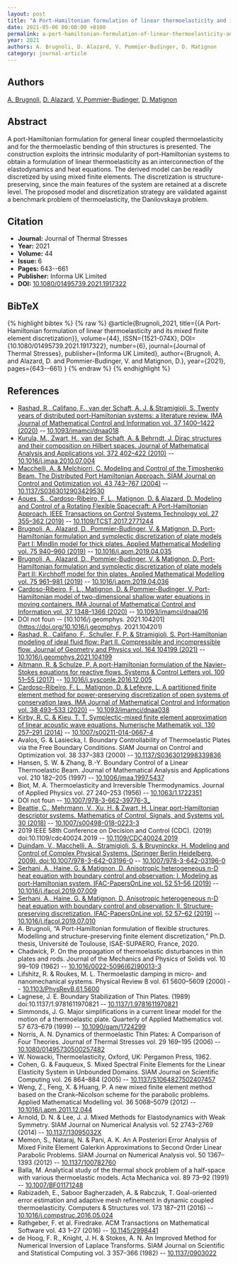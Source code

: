 ```yaml
---
layout: post
title: "A Port-Hamiltonian formulation of linear thermoelasticity and its mixed finite element discretization"
date: 2021-05-06 00:00:00 +0100
permalink: a-port-hamiltonian-formulation-of-linear-thermoelasticity-and-its-mixed-finite-element-discretization
year: 2021
authors: A. Brugnoli, D. Alazard, V. Pommier-Budinger, D. Matignon
category: journal-article
---
```

 
## Authors
[A. Brugnoli](authors/andrea-brugnoli), [D. Alazard](authors/daniel-alazard), [V. Pommier-Budinger](authors/valerie-pommier-budinger), [D. Matignon](authors/denis-matignon)
 
## Abstract
 A port-Hamiltonian formulation for general linear coupled thermoelasticity and for the thermoelastic bending of thin structures is presented. The construction exploits the intrinsic modularity of port-Hamiltonian systems to obtain a formulation of linear thermoelasticity as an interconnection of the elastodynamics and heat equations. The derived model can be readily discretized by using mixed finite elements. The discretization is structure-preserving, since the main features of the system are retained at a discrete level. The proposed model and discretization strategy are validated against a benchmark problem of thermoelasticity, the Danilovskaya problem.
 
## Citation
- **Journal:** Journal of Thermal Stresses
- **Year:** 2021
- **Volume:** 44
- **Issue:** 6
- **Pages:** 643--661
- **Publisher:** Informa UK Limited
- **DOI:** [10.1080/01495739.2021.1917322](https://doi.org/10.1080/01495739.2021.1917322)
 
## BibTeX
{% highlight bibtex %}
{% raw %}
@article{Brugnoli_2021,
  title={{A Port-Hamiltonian formulation of linear thermoelasticity and its mixed finite element discretization}},
  volume={44},
  ISSN={1521-074X},
  DOI={10.1080/01495739.2021.1917322},
  number={6},
  journal={Journal of Thermal Stresses},
  publisher={Informa UK Limited},
  author={Brugnoli, A. and Alazard, D. and Pommier-Budinger, V. and Matignon, D.},
  year={2021},
  pages={643--661}
}
{% endraw %}
{% endhighlight %}
 
## References
- [Rashad, R., Califano, F., van der Schaft, A. J. & Stramigioli, S. Twenty years of distributed port-Hamiltonian systems: a literature review. IMA Journal of Mathematical Control and Information vol. 37 1400–1422 (2020)](twenty-years-of-distributed-port-hamiltonian-systems-a-literature-review) -- [10.1093/imamci/dnaa018](https://doi.org/10.1093/imamci/dnaa018)
- [Kurula, M., Zwart, H., van der Schaft, A. & Behrndt, J. Dirac structures and their composition on Hilbert spaces. Journal of Mathematical Analysis and Applications vol. 372 402–422 (2010)](dirac-structures-and-their-composition-on-hilbert-spaces) -- [10.1016/j.jmaa.2010.07.004](https://doi.org/10.1016/j.jmaa.2010.07.004)
- [Macchelli, A. & Melchiorri, C. Modeling and Control of the Timoshenko Beam. The Distributed Port Hamiltonian Approach. SIAM Journal on Control and Optimization vol. 43 743–767 (2004)](modeling-and-control-of-the-timoshenko-beam-the-distributed-port-hamiltonian-approach) -- [10.1137/S0363012903429530](https://doi.org/10.1137/S0363012903429530)
- [Aoues, S., Cardoso-Ribeiro, F. L., Matignon, D. & Alazard, D. Modeling and Control of a Rotating Flexible Spacecraft: A Port-Hamiltonian Approach. IEEE Transactions on Control Systems Technology vol. 27 355–362 (2019)](modeling-and-control-of-a-rotating-flexible-spacecraft-a-port-hamiltonian-approach) -- [10.1109/TCST.2017.2771244](https://doi.org/10.1109/TCST.2017.2771244)
- [Brugnoli, A., Alazard, D., Pommier-Budinger, V. & Matignon, D. Port-Hamiltonian formulation and symplectic discretization of plate models Part I: Mindlin model for thick plates. Applied Mathematical Modelling vol. 75 940–960 (2019)](port-hamiltonian-formulation-and-symplectic-discretization-of-plate-models-part-i-mindlin-model-for-thick-plates) -- [10.1016/j.apm.2019.04.035](https://doi.org/10.1016/j.apm.2019.04.035)
- [Brugnoli, A., Alazard, D., Pommier-Budinger, V. & Matignon, D. Port-Hamiltonian formulation and symplectic discretization of plate models Part II: Kirchhoff model for thin plates. Applied Mathematical Modelling vol. 75 961–981 (2019)](port-hamiltonian-formulation-and-symplectic-discretization-of-plate-models-part-ii-kirchhoff-model-for-thin-plates) -- [10.1016/j.apm.2019.04.036](https://doi.org/10.1016/j.apm.2019.04.036)
- [Cardoso-Ribeiro, F. L., Matignon, D. & Pommier-Budinger, V. Port-Hamiltonian model of two-dimensional shallow water equations in moving containers. IMA Journal of Mathematical Control and Information vol. 37 1348–1366 (2020)](port-hamiltonian-model-of-two-dimensional-shallow-water-equations-in-moving-containers) -- [10.1093/imamci/dnaa016](https://doi.org/10.1093/imamci/dnaa016)
- DOI not foun -- [10.1016/j.geomphys. 2021.104201](https://doi.org/10.1016/j.geomphys. 2021.104201)
- [Rashad, R., Califano, F., Schuller, F. P. & Stramigioli, S. Port-Hamiltonian modeling of ideal fluid flow: Part II. Compressible and incompressible flow. Journal of Geometry and Physics vol. 164 104199 (2021)](port-hamiltonian-modeling-of-ideal-fluid-flow-part-ii-compressible-and-incompressible-flow) -- [10.1016/j.geomphys.2021.104199](https://doi.org/10.1016/j.geomphys.2021.104199)
- [Altmann, R. & Schulze, P. A port-Hamiltonian formulation of the Navier–Stokes equations for reactive flows. Systems &amp; Control Letters vol. 100 51–55 (2017)](a-port-hamiltonian-formulation-of-the-navier-stokes-equations-for-reactive-flows) -- [10.1016/j.sysconle.2016.12.005](https://doi.org/10.1016/j.sysconle.2016.12.005)
- [Cardoso-Ribeiro, F. L., Matignon, D. & Lefèvre, L. A partitioned finite element method for power-preserving discretization of open systems of conservation laws. IMA Journal of Mathematical Control and Information vol. 38 493–533 (2020)](a-partitioned-finite-element-method-for-power-preserving-discretization-of-open-systems-of-conservation-laws) -- [10.1093/imamci/dnaa038](https://doi.org/10.1093/imamci/dnaa038)
- [Kirby, R. C. & Kieu, T. T. Symplectic-mixed finite element approximation of linear acoustic wave equations. Numerische Mathematik vol. 130 257–291 (2014)](symplectic-mixed-finite-element-approximation-of-linear-acoustic-wave-equations) -- [10.1007/s00211-014-0667-4](https://doi.org/10.1007/s00211-014-0667-4)
- Avalos, G. & Lasiecka, I. Boundary Controllability of Thermoelastic Plates via the Free Boundary Conditions. SIAM Journal on Control and Optimization vol. 38 337–383 (2000) -- [10.1137/S0363012998339836](https://doi.org/10.1137/S0363012998339836)
- Hansen, S. W. & Zhang, B.-Y. Boundary Control of a Linear Thermoelastic Beam. Journal of Mathematical Analysis and Applications vol. 210 182–205 (1997) -- [10.1006/jmaa.1997.5437](https://doi.org/10.1006/jmaa.1997.5437)
- Biot, M. A. Thermoelasticity and Irreversible Thermodynamics. Journal of Applied Physics vol. 27 240–253 (1956) -- [10.1063/1.1722351](https://doi.org/10.1063/1.1722351)
- DOI not foun -- [10.1007/978-3-662-39776-3_](https://doi.org/10.1007/978-3-662-39776-3_)
- [Beattie, C., Mehrmann, V., Xu, H. & Zwart, H. Linear port-Hamiltonian descriptor systems. Mathematics of Control, Signals, and Systems vol. 30 (2018)](linear-port-hamiltonian-descriptor-systems) -- [10.1007/s00498-018-0223-3](https://doi.org/10.1007/s00498-018-0223-3)
- 2019 IEEE 58th Conference on Decision and Control (CDC). (2019) doi:10.1109/cdc40024.2019 -- [10.1109/CDC40024.2019](https://doi.org/10.1109/CDC40024.2019)
- [Duindam, V., Macchelli, A., Stramigioli, S. & Bruyninckx, H. Modeling and Control of Complex Physical Systems. (Springer Berlin Heidelberg, 2009). doi:10.1007/978-3-642-03196-0](modeling-and-control-of-complex-physical-systems) -- [10.1007/978-3-642-03196-0](https://doi.org/10.1007/978-3-642-03196-0)
- [Serhani, A., Haine, G. & Matignon, D. Anisotropic heterogeneous n-D heat equation with boundary control and observation: I. Modeling as port-Hamiltonian system. IFAC-PapersOnLine vol. 52 51–56 (2019)](anisotropic-heterogeneous-n-d-heat-equation-with-boundary-control-and-observation-i-modeling-as-port-hamiltonian-system) -- [10.1016/j.ifacol.2019.07.009](https://doi.org/10.1016/j.ifacol.2019.07.009)
- [Serhani, A., Haine, G. & Matignon, D. Anisotropic heterogeneous n-D heat equation with boundary control and observation: II. Structure-preserving discretization. IFAC-PapersOnLine vol. 52 57–62 (2019)](anisotropic-heterogeneous-n-d-heat-equation-with-boundary-control-and-observation-ii-structure-preserving-discretization) -- [10.1016/j.ifacol.2019.07.010](https://doi.org/10.1016/j.ifacol.2019.07.010)
- A. Brugnoli, “A Port-Hamiltonian formulation of flexible structures. Modelling and structure-preserving finite element discretization,” Ph.D. thesis, Université de Toulouse, ISAE-SUPAERO, France, 2020.
- Chadwick, P. On the propagation of thermoelastic disturbances in thin plates and rods. Journal of the Mechanics and Physics of Solids vol. 10 99–109 (1962) -- [10.1016/0022-5096(62)90013-3](https://doi.org/10.1016/0022-5096(62)90013-3)
- Lifshitz, R. & Roukes, M. L. Thermoelastic damping in micro- and nanomechanical systems. Physical Review B vol. 61 5600–5609 (2000) -- [10.1103/PhysRevB.61.5600](https://doi.org/10.1103/PhysRevB.61.5600)
- Lagnese, J. E. Boundary Stabilization of Thin Plates. (1989) doi:10.1137/1.9781611970821 -- [10.1137/1.9781611970821](https://doi.org/10.1137/1.9781611970821)
- Simmonds, J. G. Major simplifications in a current linear model for the motion of a thermoelastic plate. Quarterly of Applied Mathematics vol. 57 673–679 (1999) -- [10.1090/qam/1724299](https://doi.org/10.1090/qam/1724299)
- Norris, A. N. Dynamics of thermoelastic Thin Plates: A Comparison of Four Theories. Journal of Thermal Stresses vol. 29 169–195 (2006) -- [10.1080/01495730500257482](https://doi.org/10.1080/01495730500257482)
- W. Nowacki, Thermoelasticity, Oxford, UK: Pergamon Press, 1962.
- Cohen, G. & Fauqueux, S. Mixed Spectral Finite Elements for the Linear Elasticity System in Unbounded Domains. SIAM Journal on Scientific Computing vol. 26 864–884 (2005) -- [10.1137/S1064827502407457](https://doi.org/10.1137/S1064827502407457)
- Weng, Z., Feng, X. & Huang, P. A new mixed finite element method based on the Crank–Nicolson scheme for the parabolic problems. Applied Mathematical Modelling vol. 36 5068–5079 (2012) -- [10.1016/j.apm.2011.12.044](https://doi.org/10.1016/j.apm.2011.12.044)
- Arnold, D. N. & Lee, J. J. Mixed Methods for Elastodynamics with Weak Symmetry. SIAM Journal on Numerical Analysis vol. 52 2743–2769 (2014) -- [10.1137/13095032X](https://doi.org/10.1137/13095032X)
- Memon, S., Nataraj, N. & Pani, A. K. An A Posteriori Error Analysis of Mixed Finite Element Galerkin Approximations to Second Order Linear Parabolic Problems. SIAM Journal on Numerical Analysis vol. 50 1367–1393 (2012) -- [10.1137/100782760](https://doi.org/10.1137/100782760)
- Balla, M. Analytical study of the thermal shock problem of a half-space with various thermoelastic models. Acta Mechanica vol. 89 73–92 (1991) -- [10.1007/BF01171248](https://doi.org/10.1007/BF01171248)
- Rabizadeh, E., Saboor Bagherzadeh, A. & Rabczuk, T. Goal-oriented error estimation and adaptive mesh refinement in dynamic coupled thermoelasticity. Computers &amp; Structures vol. 173 187–211 (2016) -- [10.1016/j.compstruc.2016.05.024](https://doi.org/10.1016/j.compstruc.2016.05.024)
- Rathgeber, F. et al. Firedrake. ACM Transactions on Mathematical Software vol. 43 1–27 (2016) -- [10.1145/2998441](https://doi.org/10.1145/2998441)
- de Hoog, F. R., Knight, J. H. & Stokes, A. N. An Improved Method for Numerical Inversion of Laplace Transforms. SIAM Journal on Scientific and Statistical Computing vol. 3 357–366 (1982) -- [10.1137/0903022](https://doi.org/10.1137/0903022)

